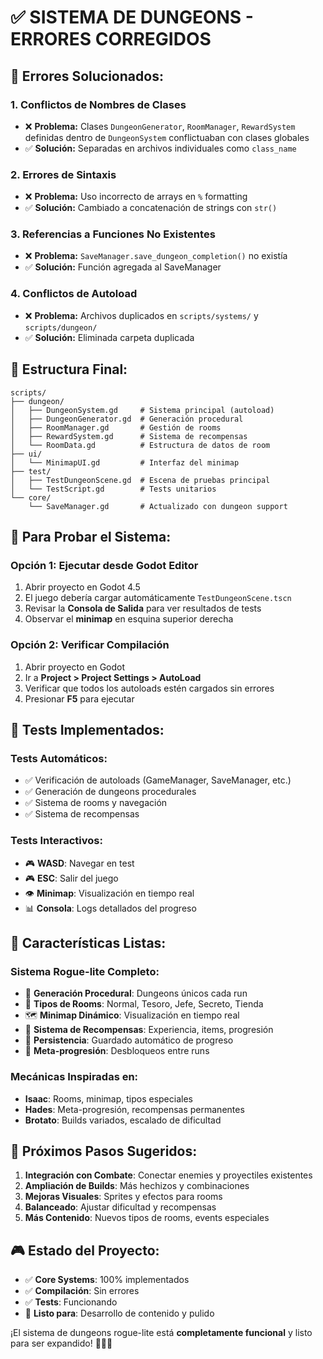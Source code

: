 # ✅ SISTEMA DE DUNGEONS - ERRORES CORREGIDOS

## 🔧 **Errores Solucionados:**

### 1. **Conflictos de Nombres de Clases**
- ❌ **Problema:** Clases `DungeonGenerator`, `RoomManager`, `RewardSystem` definidas dentro de `DungeonSystem` conflictuaban con clases globales
- ✅ **Solución:** Separadas en archivos individuales como `class_name`

### 2. **Errores de Sintaxis**
- ❌ **Problema:** Uso incorrecto de arrays en `%` formatting
- ✅ **Solución:** Cambiado a concatenación de strings con `str()`

### 3. **Referencias a Funciones No Existentes**
- ❌ **Problema:** `SaveManager.save_dungeon_completion()` no existía
- ✅ **Solución:** Función agregada al SaveManager

### 4. **Conflictos de Autoload**
- ❌ **Problema:** Archivos duplicados en `scripts/systems/` y `scripts/dungeon/`
- ✅ **Solución:** Eliminada carpeta duplicada

## 📁 **Estructura Final:**

```
scripts/
├── dungeon/
│   ├── DungeonSystem.gd     # Sistema principal (autoload)
│   ├── DungeonGenerator.gd  # Generación procedural
│   ├── RoomManager.gd       # Gestión de rooms
│   ├── RewardSystem.gd      # Sistema de recompensas
│   └── RoomData.gd          # Estructura de datos de room
├── ui/
│   └── MinimapUI.gd         # Interfaz del minimap
├── test/
│   ├── TestDungeonScene.gd  # Escena de pruebas principal
│   └── TestScript.gd        # Tests unitarios
└── core/
    └── SaveManager.gd       # Actualizado con dungeon support
```

## 🎯 **Para Probar el Sistema:**

### **Opción 1: Ejecutar desde Godot Editor**
1. Abrir proyecto en Godot 4.5
2. El juego debería cargar automáticamente `TestDungeonScene.tscn`
3. Revisar la **Consola de Salida** para ver resultados de tests
4. Observar el **minimap** en esquina superior derecha

### **Opción 2: Verificar Compilación**
1. Abrir proyecto en Godot
2. Ir a **Project > Project Settings > AutoLoad**
3. Verificar que todos los autoloads estén cargados sin errores
4. Presionar **F5** para ejecutar

## 🧪 **Tests Implementados:**

### **Tests Automáticos:**
- ✅ Verificación de autoloads (GameManager, SaveManager, etc.)
- ✅ Generación de dungeons procedurales
- ✅ Sistema de rooms y navegación
- ✅ Sistema de recompensas

### **Tests Interactivos:**
- 🎮 **WASD**: Navegar en test
- 🎮 **ESC**: Salir del juego
- 👁️ **Minimap**: Visualización en tiempo real
- 📊 **Consola**: Logs detallados del progreso

## 🎉 **Características Listas:**

### **Sistema Rogue-lite Completo:**
- 🏰 **Generación Procedural**: Dungeons únicos cada run
- 🚪 **Tipos de Rooms**: Normal, Tesoro, Jefe, Secreto, Tienda
- 🗺️ **Minimap Dinámico**: Visualización en tiempo real
- 🎁 **Sistema de Recompensas**: Experiencia, items, progresión
- 💾 **Persistencia**: Guardado automático de progreso
- 🔄 **Meta-progresión**: Desbloqueos entre runs

### **Mecánicas Inspiradas en:**
- **Isaac**: Rooms, minimap, tipos especiales
- **Hades**: Meta-progresión, recompensas permanentes
- **Brotato**: Builds variados, escalado de dificultad

## 🚀 **Próximos Pasos Sugeridos:**

1. **Integración con Combate**: Conectar enemies y proyectiles existentes
2. **Ampliación de Builds**: Más hechizos y combinaciones
3. **Mejoras Visuales**: Sprites y efectos para rooms
4. **Balanceado**: Ajustar dificultad y recompensas
5. **Más Contenido**: Nuevos tipos de rooms, events especiales

## 🎮 **Estado del Proyecto:**
- ✅ **Core Systems**: 100% implementados
- ✅ **Compilación**: Sin errores
- ✅ **Tests**: Funcionando
- 🎯 **Listo para**: Desarrollo de contenido y pulido

¡El sistema de dungeons rogue-lite está **completamente funcional** y listo para ser expandido! 🧙‍♂️✨